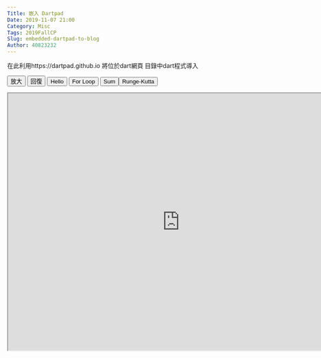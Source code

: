 ```yaml
---
Title: 嵌入 Dartpad
Date: 2019-11-07 21:00
Category: Misc
Tags: 2019FallCP
Slug: embedded-dartpad-to-blog
Author: 40823232
---
```


在此利用https://dartpad.github.io 將位於dart網頁 目錄中dart程式導入

<!-- PELICAN_END_SUMMARY -->

<script>
function getDart(dirname){
    source = "https://dartpad.github.io/embed-dart.html?gh_owner=40823233&gh_repo=cp2019&gh_path=dart_ex/" + dirname + "&theme=dark";
    document.getElementById("iframe").src = source ;
}
function getHtmlDart(dirname){
    source = "https://dartpad.github.io/embed-html.html?gh_owner=40823233&gh_repo=cp2019&gh_path=dart_ex/" + dirname + "&theme=dark";
document.getElementById("iframe").src = source ;
}
function getFlutter(dirname){
    source = "https://dartpad.github.io/embed-flutter.html?gh_owner=mdecourse&gh_repo=cp2019&gh_path=downloads/dart_ex/" + dirname + "&theme=dark";
document.getElementById("iframe").src = source ;
}
function largest(){
document.getElementById("iframe").width = document.body.clientWidth ;
document.getElementById("iframe").height = document.body.clientWidth*0.5 ;
}
function original(){
document.getElementById("iframe").width = 800 ;
document.getElementById("iframe").height = 600 ;
}
// ]]></script>
<!-- 取 Dart 程式的按鈕 -->
<p><button onclick="largest()">放大</button> <button onclick="original()">回復</button> <button onclick="getDart('hello')">Hello</button> <button onclick="getDart('for loop')">For Loop</button> <button onclick="getDart('sum')">Sum</button><button onclick="getDart('runge-kutta')">Runge-Kutta</button></p>
<p><iframe width="800" height="600" id="iframe" src="https://dartpad.dartlang.org/embed-dart.html?gh_owner=mdecourse&amp;gh_repo=cp2019&amp;gh_path=downloads/dart_ex/mass_spring_damping&amp;theme=dark"></iframe></p>